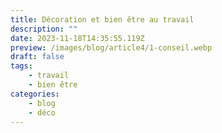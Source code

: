 ```yaml
---
title: Décoration et bien être au travail
description: ""
date: 2023-11-18T14:35:55.119Z
preview: /images/blog/article4/1-conseil.webp
draft: false
tags:
    - travail
    - bien être
categories:
    - blog
    - déco
---
```


